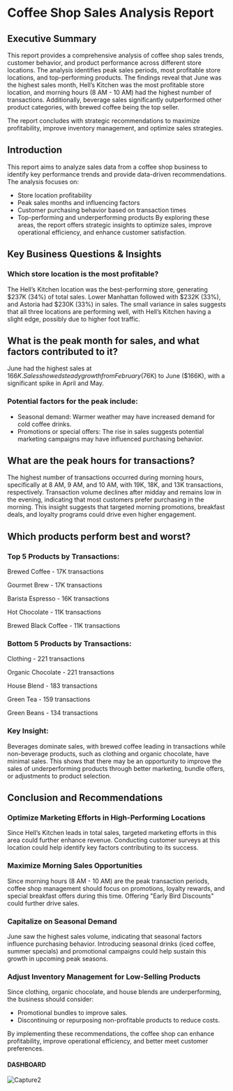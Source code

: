 # Coffee Shop Sales Analysis Report
## Executive Summary
This report provides a comprehensive analysis of coffee shop sales trends, customer behavior, and product performance across different store locations. The analysis identifies peak sales periods, most profitable store locations, and top-performing products. The findings reveal that June was the highest sales month, Hell’s Kitchen was the most profitable store location, and morning hours (8 AM - 10 AM) had the highest number of transactions. Additionally, beverage sales significantly outperformed other product categories, with brewed coffee being the top seller.

The report concludes with strategic recommendations to maximize profitability, improve inventory management, and optimize sales strategies.
## Introduction
This report aims to analyze sales data from a coffee shop business to identify key performance trends and provide data-driven recommendations. The analysis focuses on:
* Store location profitability
* Peak sales months and influencing factors
* Customer purchasing behavior based on transaction times
* Top-performing and underperforming products
By exploring these areas, the report offers strategic insights to optimize sales, improve operational efficiency, and enhance customer satisfaction.
## Key Business Questions & Insights
### Which store location is the most profitable?
The Hell’s Kitchen location was the best-performing store, generating $237K (34%) of total sales.
Lower Manhattan followed with $232K (33%), and Astoria had $230K (33%) in sales.
The small variance in sales suggests that all three locations are performing well, with Hell’s Kitchen having a slight edge, possibly due to higher foot traffic.
## What is the peak month for sales, and what factors contributed to it?
June had the highest sales at $166K.
Sales showed steady growth from February ($76K) to June ($166K), with a significant spike in April and May.
### Potential factors for the peak include: 
* Seasonal demand: Warmer weather may have increased demand for cold coffee drinks.
* Promotions or special offers: The rise in sales suggests potential marketing campaigns may have influenced purchasing behavior.
## What are the peak hours for transactions?
The highest number of transactions occurred during morning hours, specifically at 8 AM, 9 AM, and 10 AM, with 19K, 18K, and 13K transactions, respectively.
Transaction volume declines after midday and remains low in the evening, indicating that most customers prefer purchasing in the morning.
This insight suggests that targeted morning promotions, breakfast deals, and loyalty programs could drive even higher engagement.
## Which products perform best and worst?
### Top 5 Products by Transactions:
Brewed Coffee - 17K transactions

Gourmet Brew - 17K transactions

Barista Espresso - 16K transactions

Hot Chocolate - 11K transactions

Brewed Black Coffee - 11K transactions
### Bottom 5 Products by Transactions:
Clothing - 221 transactions

Organic Chocolate - 221 transactions

House Blend - 183 transactions

Green Tea - 159 transactions

Green Beans - 134 transactions
### Key Insight:
Beverages dominate sales, with brewed coffee leading in transactions while non-beverage products, such as clothing and organic chocolate, have minimal sales. 
This shows that there may be an opportunity to improve the sales of underperforming products through better marketing, bundle offers, or adjustments to product selection.
## Conclusion and Recommendations
### Optimize Marketing Efforts in High-Performing Locations
Since Hell’s Kitchen leads in total sales, targeted marketing efforts in this area could further enhance revenue.
Conducting customer surveys at this location could help identify key factors contributing to its success.
### Maximize Morning Sales Opportunities
Since morning hours (8 AM - 10 AM) are the peak transaction periods, coffee shop management should focus on promotions, loyalty rewards, and special breakfast offers during this time.
Offering "Early Bird Discounts" could further drive sales.
### Capitalize on Seasonal Demand
June saw the highest sales volume, indicating that seasonal factors influence purchasing behavior.
Introducing seasonal drinks (iced coffee, summer specials) and promotional campaigns could help sustain this growth in upcoming peak seasons.
### Adjust Inventory Management for Low-Selling Products
Since clothing, organic chocolate, and house blends are underperforming, the business should consider: 
* Promotional bundles to improve sales.
* Discontinuing or repurposing non-profitable products to reduce costs.
  
By implementing these recommendations, the coffee shop can enhance profitability, improve operational efficiency, and better meet customer preferences.
#### DASHBOARD
![Capture2](https://github.com/user-attachments/assets/d4335805-f1a8-40ad-8c87-3a0b15073993)
